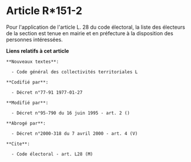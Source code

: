 # Article R*151-2

Pour l'application de l'article L. 28 du code électoral, la liste des électeurs de la section est tenue en mairie et en
préfecture à la disposition des personnes intéressées.

**Liens relatifs à cet article**

	**Nouveaux textes**:

	  - Code général des collectivités territoriales L

	**Codifié par**:

	  - Décret n°77-91 1977-01-27

	**Modifié par**:

	  - Décret n°95-790 du 16 juin 1995 - art. 2 ()

	**Abrogé par**:

	  - Décret n°2000-318 du 7 avril 2000 - art. 4 (V)

	**Cite**:

	  - Code électoral - art. L28 (M)
